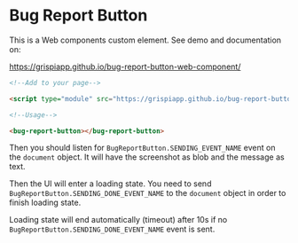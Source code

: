 # Bug Report Button

This is a Web components custom element. See demo and documentation on:

https://grispiapp.github.io/bug-report-button-web-component/

```html
<!--Add to your page-->

<script type="module" src="https://grispiapp.github.io/bug-report-button-web-component/screenshot-button.js"></script>

<!--Usage-->

<bug-report-button></bug-report-button>

```

Then you should listen for `BugReportButton.SENDING_EVENT_NAME` event on the `document` object. It will have the screenshot as blob and the message as text.

Then the UI will enter a loading state. You need to send `BugReportButton.SENDING_DONE_EVENT_NAME` to the `document` object in order to finish loading state.

Loading state will end automatically (timeout) after 10s if no `BugReportButton.SENDING_DONE_EVENT_NAME` event is sent.
